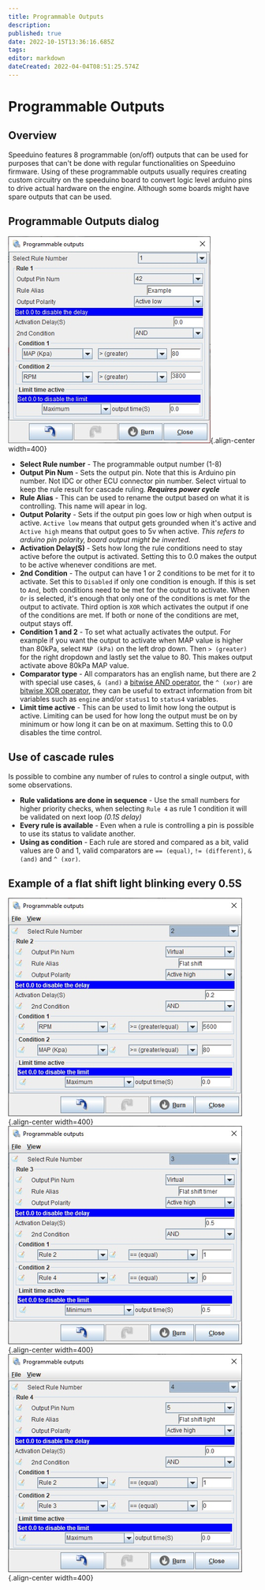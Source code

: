 ```yaml
---
title: Programmable Outputs
description: 
published: true
date: 2022-10-15T13:36:16.685Z
tags: 
editor: markdown
dateCreated: 2022-04-04T08:51:25.574Z
---
```


# Programmable Outputs
## Overview

Speeduino features 8 programmable (on/off) outputs that can be used for purposes that can't be done with regular functionalities on Speeduino firmware. Using of these programmable outputs usually requires creating custom circuitry on the speeduino board to convert logic level arduino pins to drive actual hardware on the engine. Although some boards might have spare outputs that can be used. 

## Programmable Outputs dialog

![programmable_outputs.jpg](/img/tuning/programmable_outputs.jpg){.align-center width=400}

- **Select Rule number** - The programmable output number (1-8)
- **Output Pin Num** - Sets the output pin. Note that this is Arduino pin number. Not IDC or other ECU connector pin number. Select virtual to keep the rule result for cascade ruling. ***Requires power cycle***
- **Rule Alias** - This can be used to rename the output based on what it is controlling. This name will apear in log.
- **Output Polarity** - Sets if the output pin goes low or high when output is active. `Active low` means that output gets grounded when it's active and `Active high` means that output goes to 5v when active. *This refers to arduino pin polarity, board output might be inverted.*
- **Activation Delay(S)** - Sets how long the rule conditions need to stay active before the output is activated. Setting this to 0.0 makes the output to be active whenever conditions are met.
- **2nd Condition** - The output can have 1 or 2 conditions to be met for it to activate. Set this to `Disabled` if only one condition is enough. If this is set to `And`, both conditions need to be met for the output to activate. When `Or` is selected, it's enough that only one of the conditions is met for the output to activate. Third option is `XOR` which activates the output if one of the conditions are met. If both or none of the conditions are met, output stays off.
- **Condition 1 and 2** - To set what actually activates the output. For example if you want the output to activate when MAP value is higher than 80kPa, select `MAP (kPa)` on the left drop down. Then `> (greater)` for the right dropdown and lastly set the value to 80. This makes output activate above 80kPa MAP value.
- **Comparator type** - All comparators has an english name, but there are 2 with special use cases, `& (and)` a [bitwise AND operator](/en/https://en.wikipedia.org/wiki/Bitwise_operation#AND), the `^ (xor)` are [bitwise XOR operator](/en/https://en.wikipedia.org/wiki/Bitwise_operation#XOR), they can be useful to extract information from bit variables such as `engine` and/or `status1` to `status4` variables.
- **Limit time active** - This can be used to limit how long the output is active. Limiting can be used for how long the output must be on by minimum or how long it can be on at maximum. Setting this to 0.0 disables the time control.

## Use of cascade rules
Is possible to combine any number of rules to control a single output, with some observations.
- **Rule validations are done in sequence** - Use the small numbers for higher priority checks, when selecting `Rule 4` as rule 1 condition it will be validated on next loop *(0.1S delay)*
- **Every rule is available** - Even when a rule is controlling a pin is possible to use its status to validate another.
- **Using as condition** - Each rule are stored and compared as a bit, valid values are 0 and 1, valid comparators are `== (equal)`, `!= (different)`, `& (and)` and `^ (xor)`.

## Example of a flat shift light blinking every 0.5S
![programmable_outputs_cascade_0.jpg](/img/tuning/programmable_outputs_cascade_0.jpg){.align-center width=400}
![programmable_outputs_cascade_1.jpg](/img/tuning/programmable_outputs_cascade_1.jpg){.align-center width=400}
![programmable_outputs_cascade_2.jpg](/img/tuning/programmable_outputs_cascade_2.jpg){.align-center width=400}

